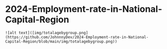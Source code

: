 # 2024-Employment-rate-in-National-Capital-Region

	![alt text]([img/totalagebygroup.png](https://github.com/JohnnnyDev/2024-Employment-rate-in-National-Capital-Region/blob/main/img/totalagebygroup.png))

